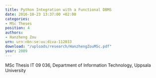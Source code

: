 ```yaml
---
title: Python Integration with a Functional DBMS
date: 2016-10-23 13:37:00 +02:00
categories:
- MSc Theses
position: 4
authors:
- Hanzheng Zou
urn: urn:nbn:se:uu:diva-112033
download: "/uploads/research/HanzhengZouMSc.pdf"
year: 2009
---
```


MSc Thesis IT 09 036, Department of Information Technology, Uppsala University
